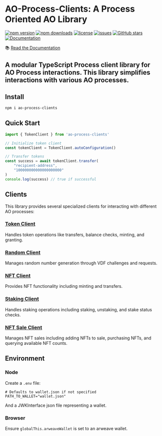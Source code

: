 # AO-Process-Clients: A Process Oriented AO Library
[![npm version](https://img.shields.io/npm/v/ao-process-clients)](https://www.npmjs.com/package/ao-process-clients)
[![npm downloads](https://img.shields.io/npm/dm/ao-process-clients)](https://www.npmjs.com/package/ao-process-clients)
[![license](https://img.shields.io/npm/l/ao-process-clients)](https://github.com/RandAOLabs/ao-process-clients/blob/main/LICENSE)
[![issues](https://img.shields.io/github/issues/RandAOLabs/ao-process-clients)](https://github.com/RandAOLabs/ao-process-clients/issues)
[![GitHub stars](https://img.shields.io/github/stars/RandAOLabs/ao-process-clients?style=social)](https://github.com/RandAOLabs/ao-process-clients)
[![Documentation](https://img.shields.io/badge/docs-online-blue)](https://randaolabs.github.io/ao-process-clients/)

📚 [Read the Documentation](https://randaolabs.github.io/ao-process-clients/)

A modular TypeScript Process client library for AO Process interactions. This library simplifies interactions with various AO processes.
---
## Install
```bash
npm i ao-process-clients
```

## Quick Start
```typescript
import { TokenClient } from 'ao-process-clients'

// Initialize token client
const tokenClient = TokenClient.autoConfiguration()

// Transfer tokens
const success = await tokenClient.transfer(
    "recipient-address",
    "100000000000000000000"
)
console.log(success) // true if successful
```

## Clients

This library provides several specialized clients for interacting with different AO processes:

### [Token Client](src/clients/token/README.md)
Handles token operations like transfers, balance checks, minting, and granting.

### [Random Client](src/clients/random/README.md)
Manages random number generation through VDF challenges and requests.

### [NFT Client](src/clients/nft/README.md)
Provides NFT functionality including minting and transfers.

### [Staking Client](src/clients/staking/README.md)
Handles staking operations including staking, unstaking, and stake status checks.

### [NFT Sale Client](src/clients/nft-sale/README.md)
Manages NFT sales including adding NFTs to sale, purchasing NFTs, and querying available NFT counts.

## Environment
### Node
Create a `.env` file:
```
# Defaults to wallet.json if not specified
PATH_TO_WALLET="wallet.json"
```
And a JWKInterface json file representing a wallet.
### Browser
Ensure `globalThis.arweaveWallet` is set to an arweave wallet.
